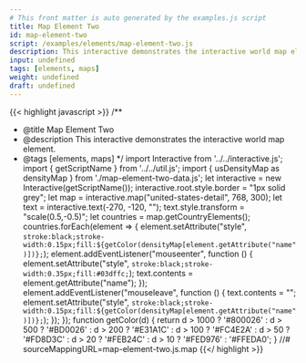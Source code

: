 ```yaml
---
# This front matter is auto generated by the examples.js script
title: Map Element Two
id: map-element-two
script: /examples/elements/map-element-two.js
description: This interactive demonstrates the interactive world map element.
input: undefined
tags: [elements, maps]
weight: undefined
draft: undefined
---
```


{{< highlight javascript >}}
/**
* @title Map Element Two
* @description This interactive demonstrates the interactive world map element.
* @tags [elements, maps]
*/
import Interactive from '../../interactive.js';
import { getScriptName } from '../../util.js';
import { usDensityMap as densityMap } from './map-element-two-data.js';
let interactive = new Interactive(getScriptName());
interactive.root.style.border = "1px solid grey";
let map = interactive.map("united-states-detail", 768, 300);
let text = interactive.text(-270, -120, "");
text.style.transform = "scale(0.5,-0.5)";
let countries = map.getCountryElements();
countries.forEach(element => {
    element.setAttribute("style", `stroke:black;stroke-width:0.15px;fill:${getColor(densityMap[element.getAttribute("name")])};`);
    element.addEventListener("mouseenter", function () {
        element.setAttribute("style", `stroke:black;stroke-width:0.35px;fill:#03dffc;`);
        text.contents = element.getAttribute("name");
    });
    element.addEventListener("mouseleave", function () {
        text.contents = "";
        element.setAttribute("style", `stroke:black;stroke-width:0.15px;fill:${getColor(densityMap[element.getAttribute("name")])};`);
    });
});
function getColor(d) {
    return d > 1000 ? '#800026' :
        d > 500 ? '#BD0026' :
            d > 200 ? '#E31A1C' :
                d > 100 ? '#FC4E2A' :
                    d > 50 ? '#FD8D3C' :
                        d > 20 ? '#FEB24C' :
                            d > 10 ? '#FED976' :
                                '#FFEDA0';
}
//# sourceMappingURL=map-element-two.js.map
{{</ highlight >}}


